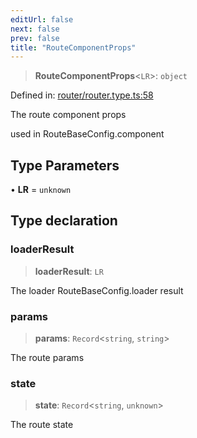 ```yaml
---
editUrl: false
next: false
prev: false
title: "RouteComponentProps"
---
```


> **RouteComponentProps**\<`LR`\>: `object`

Defined in: [router/router.type.ts:58](https://github.com/OfirTheOne/sigjs/blob/990f9c2a70d38ca041cbd102a37f74a99eedb608/sig/lib/router/router.type.ts#L58)

The route component props

used in RouteBaseConfig.component

## Type Parameters

• **LR** = `unknown`

## Type declaration

### loaderResult

> **loaderResult**: `LR`

The loader RouteBaseConfig.loader result

### params

> **params**: `Record`\<`string`, `string`\>

The route params

### state

> **state**: `Record`\<`string`, `unknown`\>

The route state
